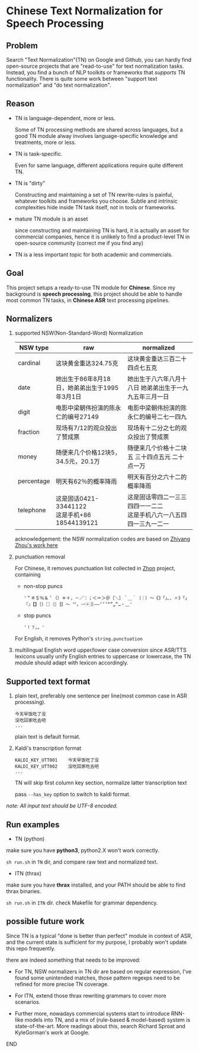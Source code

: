 # Chinese Text Normalization for Speech Processing

## Problem
Search "Text Normalization"(TN) on Google and Github, you can hardly find open-source projects that are "read-to-use" for text normalization tasks. Instead, you find a bunch of NLP toolkits or frameworks that *supports* TN functionality.  There is quite some work between "support text normalization" and "do text normalization".

## Reason
* TN is language-dependent, more or less.

    Some of TN processing methods are shared across languages, but a good TN module alway involves language-specific knowledge and treatments, more or less.

* TN is task-specific.

    Even for same language, different applications require quite different TN.

* TN is "dirty"

    Constructing and maintaining a set of TN rewrite-rules is painful, whatever toolkits and frameworks you choose.  Subtle and intrinsic complexities hide inside TN task itself, not in tools or frameworks.

* mature TN module is an asset

    since constructing and maintaining TN is hard, it is actually an asset for commercial companies, hence it is unlikely to find a product-level TN in open-source community (correct me if you find any)

* TN is a less important topic for both academic and commercials.

## Goal
This project setups a ready-to-use TN module for **Chinese**. Since my background is **speech processing**, this project should be able to handle most common TN tasks, in **Chinese ASR** text processing pipelines.

## Normalizers
1. supported NSW(Non-Standard-Word) Normalization

    |NSW type|raw|normalized|
    |-|-|-|
    |cardinal|这块黄金重达324.75克|这块黄金重达三百二十四点七五克|
    |date|她出生于86年8月18日，她弟弟出生于1995年3月1日|她出生于八六年八月十八日 她弟弟出生于一九九五年三月一日|
    |digit|电影中梁朝伟扮演的陈永仁的编号27149|电影中梁朝伟扮演的陈永仁的编号二七一四九|
    |fraction|现场有7/12的观众投出了赞成票|现场有十二分之七的观众投出了赞成票|
    |money|随便来几个价格12块5，34.5元，20.1万|随便来几个价格十二块五 三十四点五元 二十点一万|
    |percentage|明天有62％的概率降雨|明天有百分之六十二的概率降雨|
    |telephone|这是固话0421-33441122<br>这是手机+86 18544139121|这是固话零四二一三三四四一一二二<br>这是手机八六一八五四四一三九一二一|

    acknowledgement: the NSW normalization codes are based on [Zhiyang Zhou's work here](https://github.com/Joee1995/chn_text_norm.git)

1. punctuation removal
    
    For Chinese, it removes punctuation list collected in [Zhon](https://github.com/tsroten/zhon) project, containing
    * non-stop puncs
        ```
        '＂＃＄％＆＇（）＊＋，－／：；＜＝＞＠［＼］＾＿｀｛｜｝～｟｠｢｣､、〃》「」『』【】〔〕〖〗〘〙〚〛〜〝〞〟〰〾〿–—‘’‛“”„‟…‧﹏'
        ```
    * stop puncs
        ```
        '！？｡。'
        ```

    For English, it removes Python's `string.punctuation`

1. multilingual English word upper/lower case conversion
    since ASR/TTS lexicons usually unify English entries to uppercase or lowercase, the TN module should adapt with lexicon accordingly.

## Supported text format

1. plain text, preferably one sentence per line(most common case in ASR processing).
    ```
    今天早饭吃了没
    没吃回家吃去吧
    ...
    ```
    plain text is default format.

2. Kaldi's transcription format
    ```
    KALDI_KEY_UTT001    今天早饭吃了没
    KALDI_KEY_UTT002    没吃回家吃去吧
    ...
    ```
    TN will skip first column key section, normalize latter transcription text

    pass `--has_key` option to switch to kaldi format.

_note: All input text should be UTF-8 encoded._

## Run examples
* TN (python)

make sure you have **python3**, python2.X won't work correctly.

`sh run.sh` in `TN` dir, and compare raw text and normalized text.

* ITN (thrax)

make sure you  have **thrax** installed, and your PATH should be able to find thrax binaries.

`sh run.sh` in `ITN` dir. check Makefile for grammar dependency.

## possible future work
Since TN is a typical "done is better than perfect" module in context of ASR, and the current state is sufficient for my purpose, I probably won't update this repo frequently.

there are indeed something that needs to be improved:

* For TN, NSW normalizers in TN dir are based on regular expression, I've found some unintended matches, those pattern regexps need to be refined for more precise TN coverage.

* For ITN, extend those thrax rewriting grammars to cover more scenarios.

* Further more, nowadays commercial systems start to introduce RNN-like models into TN, and a mix of (rule-based & model-based) system is state-of-the-art.  More readings about this, search Richard Sproat and KyleGorman's work at Google.

END
